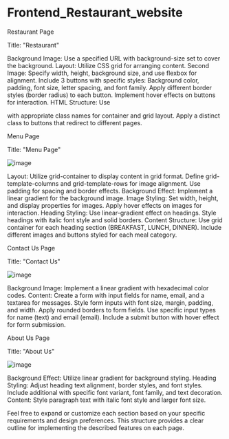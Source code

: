 # Frontend_Restaurant_website

Restaurant Page

Title: "Restaurant"

Background Image: Use a specified URL with background-size set to cover the background.
Layout: Utilize CSS grid for arranging content.
Second Image:
Specify width, height, background size, and use flexbox for alignment.
Include 3 buttons with specific styles:
Background color, padding, font size, letter spacing, and font family.
Apply different border styles (border radius) to each button.
Implement hover effects on buttons for interaction.
HTML Structure:
Use <div> with appropriate class names for container and grid layout.
Apply a distinct class to buttons that redirect to different pages.

Menu Page

Title: "Menu Page"

![image](https://github.com/EKTAKHDE-github/Frontend_Restaurant_website/assets/141849760/e8d3ee75-aeec-4dc1-998a-72521c007afa)

Layout: Utilize grid-container to display content in grid format.
Define grid-template-columns and grid-template-rows for image alignment.
Use padding for spacing and border effects.
Background Effect: Implement a linear gradient for the background image.
Image Styling:
Set width, height, and display properties for images.
Apply hover effects on images for interaction.
Heading Styling:
Use linear-gradient effect on headings.
Style headings with italic font style and solid borders.
Content Structure:
Use grid container for each heading section (BREAKFAST, LUNCH, DINNER).
Include different images and buttons styled for each meal category.

Contact Us Page

Title: "Contact Us"

![image](https://github.com/EKTAKHDE-github/Frontend_Restaurant_website/assets/141849760/7f16d195-543b-47c0-88f8-f65fd37377c1)

Background Image: Implement a linear gradient with hexadecimal color codes.
Content:
Create a form with input fields for name, email, and a textarea for messages.
Style form inputs with font size, margin, padding, and width.
Apply rounded borders to form fields.
Use specific input types for name (text) and email (email).
Include a submit button with hover effect for form submission.

About Us Page

Title: "About Us"

![image](https://github.com/EKTAKHDE-github/Frontend_Restaurant_website/assets/141849760/4ab70457-b1b3-4631-be07-9d7ba0e6e6b5)

Background Effect: Utilize linear gradient for background styling.
Heading Styling:
Adjust heading text alignment, border styles, and font styles.
Include additional  with specific font variant, font family, and text decoration.
Content:
Style paragraph text with italic font style and larger font size.

Feel free to expand or customize each section based on your specific requirements and design preferences. This structure provides a clear outline for implementing the described features on each page.
